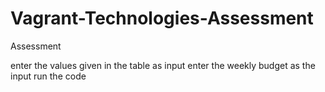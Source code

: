 # Vagrant-Technologies-Assessment
   Assessment
   
   enter the values given in the table as input
   enter the weekly budget as the input 
   run the code
